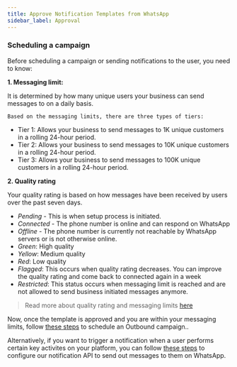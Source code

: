 ```yaml
---
title: Approve Notification Templates from WhatsApp
sidebar_label: Approval
---
```





### Scheduling a campaign

Before scheduling a campaign or sending notifications to the user, you need to know:

**1. Messaging limit:** 

It is determined by how many unique users your business can send messages to on a daily basis. 

    Based on the messaging limits, there are three types of tiers:

* Tier 1: Allows your business to send messages to 1K unique customers in a rolling 24-hour period.
* Tier 2: Allows your business to send messages to 10K unique customers in a rolling 24-hour period.
* Tier 3: Allows your business to send messages to 100K unique customers in a rolling 24-hour period.

**2. Quality rating**

Your quality rating is based on how messages have been received by users over the past seven days.

* *Pending* - This is when setup process is initiated.
* *Connected* - The phone number is online and can respond on WhatsApp
* *Offline* - The phone number is currently not reachable by WhatsApp servers or is not otherwise online.
* *Green*: High quality
* *Yellow*: Medium quality
* *Red*: Low quality
* *Flagged*: This occurs when quality rating decreases. You can improve the quality rating and come back to connected again in a week
* *Restricted*: This status occurs when messaging limit is reached and are not allowed to send business initiated messages anymore.

> Read more about quality rating and messaging limits [here](https://developers.facebook.com/docs/whatsapp/api/rate-limits/)

Now, once the template is approved and you are within your messaging limits, follow [these steps](https://docs.yellow.ai/docs/platform_concepts/engagement/outbound/outbound-campaigns/run-campaign) to schedule an Outbound campaign..

Alternatively, if you want to trigger a notification when a user performs certain key activites on your platform, you can follow [these steps](https://docs.yellow.ai/docs/platform_concepts/engagement/outbound/notification-engine) to configure our notification API to send out messages to them on WhatsApp.